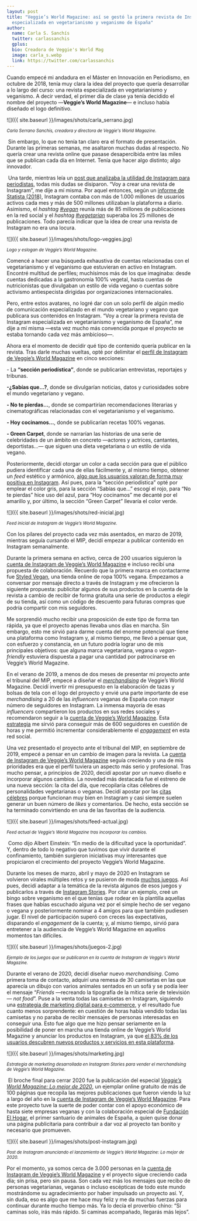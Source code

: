 ```yaml
---
layout: post
title: "Veggie’s World Magazine: así se gestó la primera revista de Instagram
  especializada en vegetarianismo y veganismo de España"
author:
  name: Carla S. Sanchís
  twitter: carlassanchis
  gplus:  
  bio: Creadora de Veggie's World Mag
  image: carla_s.webp
  link: https://twitter.com/carlassanchis
---
```

Cuando empecé mi andadura en el Máster en Innovación en Periodismo, en octubre de 2018, tenía muy clara la idea del proyecto que quería desarrollar a lo largo del curso: una revista especializada en vegetarianismo y veganismo. A decir verdad, el primer día de clase ya tenía decidido el nombre del proyecto —**Veggie’s World Magazine**— e incluso había diseñado el logo definitivo.

![]({{ site.baseurl }}/images/shots/carla_serrano.jpg)

<sup>*Carla Serrano Sanchís, creadora y directora de Veggie's World Magazine.*

 Sin embargo, lo que no tenía tan claro era el formato de presentación. Durante las primeras semanas, me asaltaron muchas dudas al respecto. No quería crear una revista online que pasase desapercibida entre las miles que se publican cada día en Internet. Tenía que hacer algo distinto; algo innovador.

 Una tarde, mientras leía un [post que analizaba la utilidad de Instagram para periodistas](https://coobis.com/es/cooblog/instagram-para-periodistas/), todas mis dudas se disiparon. “Voy a crear una revista de Instagram”, me dije a mí misma. Por aquel entonces, según un [informe de Statista (2018)](https://es.statista.com/estadisticas/598856/numero-de-usuarios-activos-mensuales-de-instagram-en-septiembre-de/), Instagram contaba con más de 1.000 millones de usuarios activos cada mes y más de 500 millones utilizaban la plataforma a diario. Asimismo, el *hashtag [\#vegan](https://www.instagram.com/explore/tags/vegan/)* reunía más de 85 millones de publicaciones en la red social y el *hashtag [\#vegetarian](https://www.instagram.com/explore/tags/vegetarian/)* superaba los 25 millones de publicaciones. Todo parecía indicar que la idea de crear una revista de Instagram no era una locura.

![]({{ site.baseurl }}/images/shots/logo-veggies.jpg)

<sup>*Logo y eslogan de Veggie’s World Magazine.*

Comencé a hacer una búsqueda exhaustiva de cuentas relacionadas con el vegetarianismo y el veganismo que estuvieran en activo en Instagram. Encontré multitud de perfiles; muchísimos más de los que imaginaba: desde cuentas dedicadas a la gastronomía 100% vegetal, hasta cuentas de nutricionistas que divulgaban un estilo de vida vegano o cuentas sobre activismo antiespecista dirigidas por organizaciones internacionales.

Pero, entre estos avatares, no logré dar con un solo perfil de algún medio de comunicación especializado en el mundo vegetariano y vegano que publicara sus contenidos en Instagram. “Voy a crear la primera revista de Instagram especializada en vegetarianismo y veganismo de España”, me dije a mí misma —esta vez mucho más convencida porque el proyecto se estaba tornando cada vez más ambicioso—.

Ahora era el momento de decidir qué tipo de contenido quería publicar en la revista. Tras darle muchas vueltas, opté por delimitar el [perfil de Instagram de Veggie’s World Magazine](https://www.instagram.com/veggiesworldmag/) en cinco secciones:

\- La **“sección periodística”**, donde se publicarían entrevistas, reportajes y tribunas.

**\-¿Sabías que…?**, donde se divulgarían noticias, datos y curiosidades sobre el mundo vegetariano y vegano.

**\- No te pierdas…**, donde se compartirían recomendaciones literarias y cinematográficas relacionadas con el vegetarianismo y el veganismo.

**\- Hoy cocinamos…**, donde se publicarían recetas 100% veganas.

**\- Green Carpet**, donde se narrarían las historias de una serie de celebridades de un ámbito en concreto —actores y actrices, cantantes, deportistas…— que siguen una dieta vegetariana o un estilo de vida vegano.

Posteriormente, decidí otorgar un color a cada sección para que el público pudiera identificar cada una de ellas fácilmente y, al mismo tiempo, obtener un *feed* estético y armónico, [algo que los usuarios valoran de forma muy positiva en Instagram](https://blog.inturea.com/importancia-cuidar-feed-instagram-atraccion-visual/). Así pues, para la “sección periodística” opté por emplear el color gris, para la sección “Sabías que…” escogí el rojo, para “No te pierdas” hice uso del azul, para “Hoy cocinamos” me decanté por el amarillo y, por último, la sección “Green Carpet” llevaría el color verde.

![]({{ site.baseurl }}/images/shots/red-inicial.jpg)

<sup>*Feed inicial de Instagram de Veggie’s World Magazine.*

Con los pilares del proyecto cada vez más asentados, en marzo de 2019, mientras seguía cursando el MIP, decidí empezar a publicar contenido en Instagram semanalmente.

Durante la primera semana en activo, cerca de 200 usuarios siguieron la [cuenta de Instagram de Veggie’s World Magazine](https://www.instagram.com/veggiesworldmag/) e incluso recibí una propuesta de colaboración. Recuerdo que la primera marca en contactarme fue [Styled Vegan](https://www.instagram.com/styledvegans1/), una tienda online de ropa 100% vegana. Empezamos a conversar por mensaje directo a través de Instagram y me ofrecieron la siguiente propuesta: publicitar algunos de sus productos en la cuenta de la revista a cambio de recibir de forma gratuita una serie de productos a elegir de su tienda, así como un código de descuento para futuras compras que podría compartir con mis seguidores.

Me sorprendió mucho recibir una proposición de este tipo de forma tan rápida, ya que el proyecto apenas llevaba unos días en marcha. Sin embargo, esto me sirvió para darme cuenta del enorme potencial que tiene una plataforma como Instagram y, al mismo tiempo, me llevó a pensar que, con esfuerzo y constancia, en un futuro podría lograr uno de mis principales objetivos: que alguna marca vegetariana, vegana o *vegan-friendly* estuviera dispuesta a pagar una cantidad por patrocinarse en Veggie’s World Magazine.

En el verano de 2019, a menos de dos meses de presentar mi proyecto ante el tribunal del MIP, empecé a diseñar el *[merchandising](https://blog.hotmart.com/es/merchandising/)* de Veggie’s World Magazine. Decidí invertir mi presupuesto en la elaboración de tazas y bolsas de tela con el logo del proyecto y envié una parte importante de ese *merchandising* a 20 de las *influencers* veganas de España con mayor número de seguidores en Instagram. La inmensa mayoría de esas *influencers* compartieron los productos en sus redes sociales y recomendaron seguir a la [cuenta de Veggie’s World Magazine](https://www.instagram.com/veggiesworldmag/). Esta [estrategia](https://www.pinchaaqui.es/blog/poder-influencers-estrategia-marketing-digital) me sirvió para conseguir más de 600 seguidores en cuestión de horas y me permitió incrementar considerablemente el *[engagement](https://rockcontent.com/es/blog/que-es-engagement/)* en esta red social.

Una vez presentado el proyecto ante el tribunal del MIP, en septiembre de 2019, empecé a pensar en un cambio de imagen para la revista. La [cuenta de Instagram de Veggie’s World Magazine](https://www.instagram.com/veggiesworldmag/) seguía creciendo y una de mis prioridades era que el perfil tuviera un aspecto más serio y profesional. Tras mucho pensar, a principios de 2020, decidí apostar por un nuevo diseño e incorporar algunos cambios. La novedad más destacada fue el estreno de una nueva sección: la cita del día, que recopilaría citas célebres de personalidades vegetarianas o veganas. Decidí apostar por las [citas célebres](https://mkparadise.com/quotes-instagram) porque funcionan muy bien en Instagram y casi siempre suelen generar un buen número de *likes* y comentarios. De hecho, esta sección se ha terminado convirtiendo en una de las favoritas de la audiencia.

![]({{ site.baseurl }}/images/shots/feed-actual.jpg)

<sup>*Feed actual de Veggie’s World Magazine tras incorporar los cambios.*

 Como dijo Albert Einstein: “En medio de la dificultad yace la oportunidad”. Y, dentro de todo lo negativo que tuvimos que vivir durante el confinamiento, también surgieron iniciativas muy interesantes que propiciaron el crecimiento del proyecto Veggie’s World Magazine.

Durante los meses de marzo, abril y mayo de 2020 en Instagram se volvieron virales múltiples retos y se pusieron de moda [muchos juegos](https://www.tuexpertoapps.com/2020/03/21/5-juegos-de-instagram-stories-para-divertirte-con-tus-amigos-durante-el-aislamiento-por-el-covid-19/). Así pues, decidí adaptar a la temática de la revista algunos de esos juegos y publicarlos a través de [Instagram Stories](https://www.tuexpertoapps.com/2020/04/21/como-encontrar-plantillas-para-hacer-juegos-y-retos-en-instagram-stories/). Por citar un ejemplo, creé un bingo sobre veganismo en el que tenías que rodear en la plantilla aquellas frases que habías escuchado alguna vez por el simple hecho de ser vegano o vegana y posteriormente nominar a 4 amigos para que también pudiesen jugar. El nivel de participación superó con creces las expectativas, disparando el *engagement* de la cuenta; y, al mismo tiempo, sirvió para entretener a la audiencia de Veggie’s World Magazine en aquellos momentos tan difíciles.

![]({{ site.baseurl }}/images/shots/juegos-2.jpg)

<sup>*Ejemplo de los juegos que se publicaron en la cuenta de Instagram de Veggie’s World Magazine.*

Durante el verano de 2020, decidí diseñar nuevo *merchandising*. Como primera toma de contacto, adquirí una remesa de 30 camisetas en las que aparecía un dibujo con varios animales sentados en un sofá y se podía leer el mensaje “*Friends* —recreando la tipografía de la mítica serie de televisión— *not food*”. Puse a la venta todas las camisetas en Instagram, siguiendo una [estrategia de marketing digital para e-commerce](https://youtu.be/qrfp0CpG60o), y el resultado fue cuanto menos sorprendente: en cuestión de horas había vendido todas las camisetas y no paraba de recibir mensajes de personas interesadas en conseguir una. Esto fue algo que me hizo pensar seriamente en la posibilidad de poner en marcha una tienda online de Veggie’s World Magazine y anunciar los productos en Instagram, ya que [el 83% de los usuarios descubren nuevos productos y servicios en esta plataforma](https://www.oberlo.es/blog/consejos-como-vender-en-instagram).

![]({{ site.baseurl }}/images/shots/marketing.jpg)

<sup>*Estrategia de marketing desarrollada en Instagram Stories para vender el merchandising de Veggie’s World Magazine.*

 El broche final para cerrar 2020 fue la publicación del especial *[Veggie’s World Magazine: Lo mejor de 2020](https://www.yumpu.com/es/document/read/65150378/veggies-world-magazine-lo-mejor-de-2020)*, un ejemplar online gratuito de más de 100 páginas que recopila las mejores publicaciones que fueron viendo la luz a largo del año en la [cuenta de Instagram de Veggie’s World Magazine](https://www.instagram.com/veggiesworldmag/). Para este proyecto tuve la suerte de poder contar con el apoyo económico de hasta siete empresas veganas y con la colaboración especial de [Fundación El Hogar](https://fundacionelhogar.org/), el primer santuario de animales de España, a quien quise donar una página publicitaria para contribuir a dar voz al proyecto tan bonito y necesario que promueven.

![]({{ site.baseurl }}/images/shots/post-instagram.jpg)

<sup>*Post de Instagram anunciando el lanzamiento de Veggie’s World Magazine: Lo mejor de 2020.*

Por el momento, ya somos cerca de 3.000 personas en la [cuenta de Instagram de Veggie’s World Magazine](https://www.instagram.com/veggiesworldmag/) y el proyecto sigue creciendo cada día; sin prisa, pero sin pausa. Son cada vez más los mensajes que recibo de personas vegetarianas, veganas o incluso escépticas de todo este mundo mostrándome su agradecimiento por haber impulsado un proyecto así. Y, sin duda, eso es algo que me hace muy feliz y me da muchas fuerzas para continuar durante mucho tiempo más. Ya lo decía el proverbio chino: “Si caminas solo, irás más rápido. Si caminas acompañado, llegarás más lejos”.